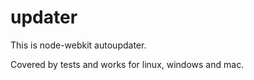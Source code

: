 updater
=======
This is node-webkit autoupdater.

Covered by tests and works for linux, windows and mac.


